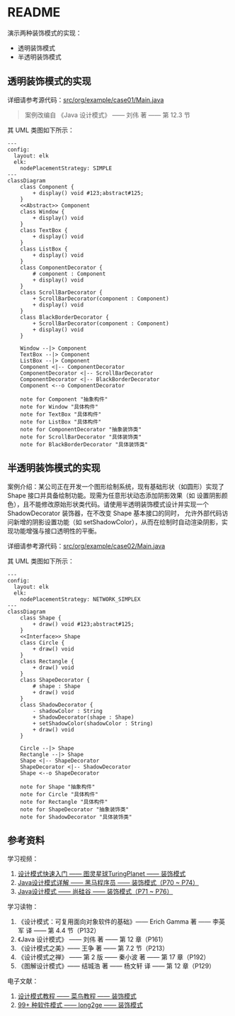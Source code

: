 # README
演示两种装饰模式的实现：
+ 透明装饰模式
+ 半透明装饰模式
## 透明装饰模式的实现
详细请参考源代码：[src/org/example/case01/Main.java](./src/org/example/case01/Main.java)
> 案例改编自 《Java 设计模式》 —— 刘伟 著 —— 第 12.3 节

其 UML 类图如下所示：
```mermaid
---
config:
  layout: elk
  elk:
    nodePlacementStrategy: SIMPLE
---
classDiagram
    class Component {
        + display() void #123;abstract#125;
    }
    <<Abstract>> Component
    class Window {
        + display() void
    }
    class TextBox {
        + display() void
    }
    class ListBox {
        + display() void
    }
    class ComponentDecorator {
        # component : Component
        + display() void
    }
    class ScrollBarDecorator {
        + ScrollBarDecorator(component : Component)
        + display() void
    }
    class BlackBorderDecorator {
        + ScrollBarDecorator(component : Component)
        + display() void
    }

    Window --|> Component
    TextBox --|> Component
    ListBox --|> Component
    Component <|-- ComponentDecorator
    ComponentDecorator <|-- ScrollBarDecorator
    ComponentDecorator <|-- BlackBorderDecorator
    Component <--o ComponentDecorator

    note for Component "抽象构件"
    note for Window "具体构件"
    note for TextBox "具体构件"
    note for ListBox "具体构件"
    note for ComponentDecorator "抽象装饰类"
    note for ScrollBarDecorator "具体装饰类"
    note for BlackBorderDecorator "具体装饰类"
```
## 半透明装饰模式的实现
案例介绍：某公司正在开发一个图形绘制系统，现有基础形状（如圆形）实现了 Shape 接口并具备绘制功能。现需为任意形状动态添加阴影效果（如
设置阴影颜色），且不能修改原始形状类代码。请使用半透明装饰模式设计并实现一个 ShadowDecorator 装饰器，在不改变 Shape 基本接口的同时，
允许外部代码访问新增的阴影设置功能（如 setShadowColor），从而在绘制时自动渲染阴影，实现功能增强与接口透明性的平衡。

详细请参考源代码：[src/org/example/case02/Main.java](./src/org/example/case02/Main.java)

其 UML 类图如下所示：
```mermaid
---
config:
  layout: elk
  elk:
    nodePlacementStrategy: NETWORK_SIMPLEX
---
classDiagram
    class Shape {
        + draw() void #123;abstract#125;
    }
    <<Interface>> Shape
    class Circle {
        + draw() void
    }
    class Rectangle {
        + draw() void
    }
    class ShapeDecorator {
        # shape : Shape
        + draw() void
    }
    class ShadowDecorator {
        - shadowColor : String
        + ShadowDecorator(shape : Shape)
        + setShadowColor(shadowColor : String)
        + draw() void
    }

    Circle --|> Shape
    Rectangle --|> Shape
    Shape <|-- ShapeDecorator
    ShapeDecorator <|-- ShadowDecorator
    Shape <--o ShapeDecorator

    note for Shape "抽象构件"
    note for Circle "具体构件"
    note for Rectangle "具体构件"
    note for ShapeDecorator "抽象装饰类"
    note for ShadowDecorator "具体装饰类"
```
## 参考资料
学习视频：
1. [设计模式快速入门 —— 图灵星球TuringPlanet —— 装饰模式](https://www.bilibili.com/video/BV1zV4y1Q7ca/)
2. [Java设计模式详解 —— 黑马程序员 —— 装饰模式（P70 ~ P74）](https://www.bilibili.com/video/BV1Np4y1z7BU?p=70)
3. [Java设计模式 —— 尚硅谷 —— 装饰模式（P71 ~ P76）](https://www.bilibili.com/video/BV1G4411c7N4?p=71)

学习读物：
1. 《设计模式：可复用面向对象软件的基础》—— Erich Gamma 著 —— 李英军 译 —— 第 4.4 节（P132）
2. 《Java 设计模式》 —— 刘伟 著 —— 第 12 章（P161）
3. 《设计模式之美》—— 王争 著 —— 第 7.2 节（P213）
4. 《设计模式之禅》 —— 第 2 版 —— 秦小波 著 —— 第 17 章（P192）
5. 《图解设计模式》—— 结城浩 著 —— 杨文轩 译 —— 第 12 章（P129）

电子文献：
1. [设计模式教程 —— 菜鸟教程 —— 装饰模式](https://www.runoob.com/design-pattern/decorator-pattern.html)
2. [99+ 种软件模式 —— long2ge —— 装饰模式](https://learnku.com/docs/99-software-pattern/decorator-pattern/11968)